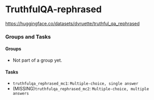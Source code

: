 # TruthfulQA-rephrased

https://huggingface.co/datasets/dvruette/truthful_qa_rephrased

### Groups and Tasks

#### Groups

* Not part of a group yet.

#### Tasks

* `truthfulqa_rephrased_mc1`: `Multiple-choice, single answer`
* (MISSING)`truthfulqa_rephrased_mc2`: `Multiple-choice, multiple answers`


